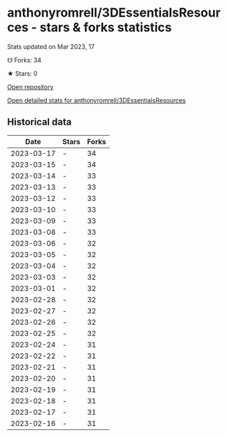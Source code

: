 # anthonyromrell/3DEssentialsResources - stars & forks statistics

Stats updated on Mar 2023, 17

☋ Forks: 34

★ Stars: 0

[Open repository](https://github.com/anthonyromrell/3DEssentialsResources)

[Open detailed stats for anthonyromrell/3DEssentialsResources](https://reviewgithub.com/rep/anthonyromrell/3DEssentialsResources)

## Historical data
| Date | Stars | Forks |
|------|-------|-------|
| 2023-03-17 | - | 34 | 
| 2023-03-15 | - | 34 | 
| 2023-03-14 | - | 33 | 
| 2023-03-13 | - | 33 | 
| 2023-03-12 | - | 33 | 
| 2023-03-10 | - | 33 | 
| 2023-03-09 | - | 33 | 
| 2023-03-08 | - | 33 | 
| 2023-03-06 | - | 32 | 
| 2023-03-05 | - | 32 | 
| 2023-03-04 | - | 32 | 
| 2023-03-03 | - | 32 | 
| 2023-03-01 | - | 32 | 
| 2023-02-28 | - | 32 | 
| 2023-02-27 | - | 32 | 
| 2023-02-26 | - | 32 | 
| 2023-02-25 | - | 32 | 
| 2023-02-24 | - | 31 | 
| 2023-02-22 | - | 31 | 
| 2023-02-21 | - | 31 | 
| 2023-02-20 | - | 31 | 
| 2023-02-19 | - | 31 | 
| 2023-02-18 | - | 31 | 
| 2023-02-17 | - | 31 | 
| 2023-02-16 | - | 31 | 

